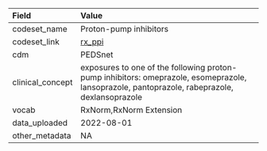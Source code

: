 |Field            |Value                                                                                                                                        |
|:----------------|:--------------------------------------------------------------------------------------------------------------------------------------------|
|codeset_name     |Proton-pump inhibitors                                                                                                                       |
|codeset_link     |[rx_ppi](https://github.com/PEDSnet/Variable-Dictionary/blob/main/drug/rx_ppi.csv)                                                           |
|cdm              |PEDSnet                                                                                                                                      |
|clinical_concept |exposures to one of the following proton-pump inhibitors: omeprazole, esomeprazole, lansoprazole, pantoprazole, rabeprazole, dexlansoprazole |
|vocab            |RxNorm,RxNorm Extension                                                                                                                      |
|data_uploaded    |2022-08-01                                                                                                                                   |
|other_metadata   |NA                                                                                                                                           |
